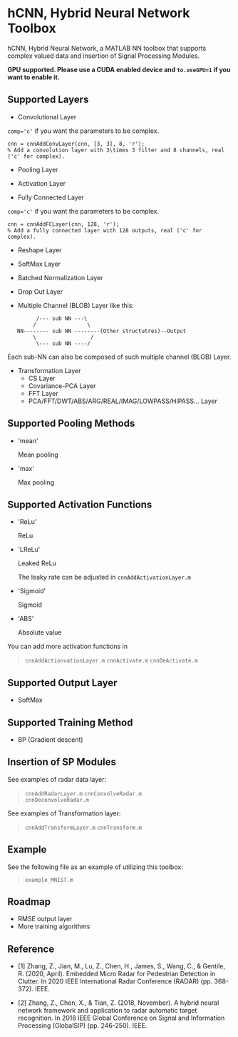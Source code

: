 # hCNN, Hybrid Neural Network Toolbox

hCNN, Hybrid Neural Network, a MATLAB NN toolbox that supports complex valued data and insertion of Signal Processing Modules.

**GPU supported. Please use a CUDA enabled device and `to.useGPU=1` if you want to enable it.**

## Supported Layers
* Convolutional Layer

`comp='c'` if you want the parameters to be complex.

```
cnn = cnnAddConvLayer(cnn, [3, 3], 8, 'r');
% Add a convolution layer with 3\times 3 filter and 8 channels, real ('c' for complex).
```

* Pooling Layer

* Activation Layer

* Fully Connected Layer

`comp='c'` if you want the parameters to be complex.

```
cnn = cnnAddFCLayer(cnn, 128, 'r');
% Add a fully connected layer with 128 outputs, real ('c' for complex).
```

* Reshape Layer

* SoftMax Layer

* Batched Normalization Layer

* Drop Out Layer

* Multiple Channel (BLOB) Layer like this:

```
         /--- sub NN ---\
        /                \
   NN-------- sub NN --------(Other structutres)--Output
        \                 /
	     \--- sub NN ----/
```

Each sub-NN can also be composed of such multiple channel (BLOB) Layer.

* Transformation Layer
	* CS Layer
	* Covariance-PCA Layer
	* FFT Layer
	* PCA/FFT/DWT/ABS/ARG/REAL/IMAG/LOWPASS/HIPASS... Layer

## Supported Pooling Methods
* 'mean'

	Mean pooling

* 'max'

	Max pooling

## Supported Activation Functions
* 'ReLu'

	ReLu

* 'LReLu'

	Leaked ReLu

	The leaky rate can be adjusted in `cnnAddActivationLayer.m`

* 'Sigmoid'

	Sigmoid

* 'ABS'

	Absolute value

You can add more activation functions in
>	`cnnAddActionvationLayer.m` 
>	`cnnActivate.m` 
>	`cnnDeActivate.m` 

## Supported Output Layer
* SoftMax

## Supported Training Method
* BP (Gradient descent)

## Insertion of SP Modules
See examples of radar data layer:
>	`cnnAddRadarLayer.m` 
>	`cnnConvolveRadar.m`  
>	`cnnDeconvolveRadar.m` 

See examples of Transformation layer:
>	`cnnAddTransformLayer.m` 
>	`cnnTransform.m`

## Example
See the following file as an example of utilizing this toolbox:
>	`example_MNIST.m` 

## Roadmap
* RMSE output layer
* More training algorithms

## Reference

- [1] Zhang, Z., Jian, M., Lu, Z., Chen, H., James, S., Wang, C., & Gentile, R. (2020, April). Embedded Micro Radar for Pedestrian Detection in Clutter. In 2020 IEEE International Radar Conference (RADAR) (pp. 368-372). IEEE.

- [2] Zhang, Z., Chen, X., & Tian, Z. (2018, November). A hybrid neural network framework and application to radar automatic target recognition. In 2018 IEEE Global Conference on Signal and Information Processing (GlobalSIP) (pp. 246-250). IEEE.